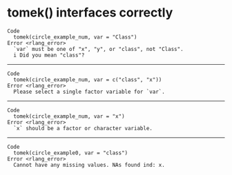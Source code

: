 # tomek() interfaces correctly

    Code
      tomek(circle_example_num, var = "Class")
    Error <rlang_error>
      `var` must be one of "x", "y", or "class", not "Class".
      i Did you mean "class"?

---

    Code
      tomek(circle_example_num, var = c("class", "x"))
    Error <rlang_error>
      Please select a single factor variable for `var`.

---

    Code
      tomek(circle_example_num, var = "x")
    Error <rlang_error>
      `x` should be a factor or character variable.

---

    Code
      tomek(circle_example0, var = "class")
    Error <rlang_error>
      Cannot have any missing values. NAs found ind: x.

